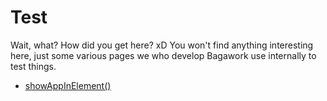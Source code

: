 # Test
Wait, what? How did you get here? xD You won't find anything interesting here, just some various pages we who develop Bagawork use internally to test things.

* [showAppInElement()](./show-app-in-element/)